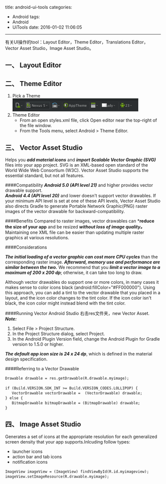 title: android-ui-tools
categories:
  - Android
tags:
  - Android
  - UiTools
date: 2016-01-02 11:06:05
---
有关UI操作的tool：Layout Editor，Theme Editor，Translations Editor，Vector Asset Studio，Image Asset Studio。

## 一、 Layout Editor
## 二、 Theme Editor

1. Pick a Theme
![](https://github.com/ccSun/hexoBlogOnGitHub/blob/master/source/_posts/android-ui-tools/theme_tools.png?raw=true)
2. Theme Editor
	* From an open styles.xml file, click Open editor near the top-right of the file window.
	* From the Tools menu, select Android > Theme Editor.
	
## 三、 Vector Asset Studio
Helps you ***add material icons*** and ***import Scalable Vector Graphic (SVG)*** files into your app project. SVG is an XML-based open standard of the World Wide Web Consortium (W3C). Vector Asset Studio supports the essential standard, but not all features.

####Compatibility
***Android 5.0 (API level 21)*** and higher provides vector drawable support.    
***Android 4.4 (API level 20)*** and lower doesn't support vector drawables. If your minimum API level is set at one of these API levels, Vector Asset Studio also directs Gradle to generate Portable Network Graphic(PNG) raster images of the vector drawable for backward-compatibility. 

####Benefits
Compared to raster images, vector drawables can ***reduce the size of your app** and be resized ***without loss of image quality。***
Maintaining one XML file can be easier than updating multiple raster graphics at various resolutions.

####Considerations

***The initial loading of a vector graphic can cost more CPU cycles*** than the corresponding raster image. ***Afterward, memory use and performance are similar between the two.*** We recommend that you ***limit a vector image to a maximum of 200 x 200 dp***; otherwise, it can take too long to draw.

Although vector drawables do support one or more colors, in many cases it makes sense to color icons black (android:fillColor="#FF000000"). Using this approach, you can add a tint to the vector drawable that you placed in a layout, and the icon color changes to the tint color. If the icon color isn't black, the icon color might instead blend with the tint color.

####Running Vector Android Studio
右击res文件夹，new Vector Asset.    
***Note:***    

1. Select File > Project Structure.
2. In the Project Structure dialog, select Project.
3. In the Android Plugin Version field, change the Android Plugin for Gradle version to 1.5.0 or higher.

***The default app icon size is 24 x 24 dp***, which is defined in the material design specification.

####Referring to a Vector Drawable
```
Drawable drawable = res.getDrawable(R.drawable.myimage);

if (Build.VERSION.SDK_INT >= Build.VERSION_CODES.LOLLIPOP) {
   VectorDrawable vectorDrawable =  (VectorDrawable) drawable;
} else {
   BitmapDrawable bitmapDrawable = (BitmapDrawable) drawable;
}
```
## 四、 Image Asset Studio

Generates a set of icons at the appropriate resolution for each generalized screen density that your app supports.Inlcuding follow types:

* launcher icons
* action bar and tab icons
* notification icons

```
ImageView imageView = (ImageView) findViewById(R.id.myimageview);
imageView.setImageResource(R.drawable.myimage);

```
